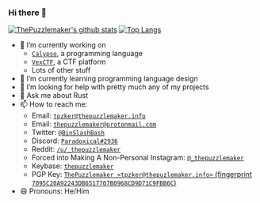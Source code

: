 ### Hi there 👋

[![ThePuzzlemaker's github stats](https://github-readme-stats.vercel.app/api?username=ThePuzzlemaker&theme=dark&show_icons=true&count_private=true)](https://github.com/anuraghazra/github-readme-stats) [![Top Langs](https://github-readme-stats.vercel.app/api/top-langs/?username=ThePuzzlemaker&exclude_repo=dotfiles,Crystalline,TritonLang&layout=compact&theme=dark)](https://github.com/anuraghazra/github-readme-stats)

- 🔭 I’m currently working on
  - [`Calypso`](https://github.coom/calypso-lang/calypso), a programming language
  - [`VexCTF`](https://github.com/Vexillologists/VexCTF-spec), a CTF platform
  - Lots of other stuff
- 🌱 I’m currently learning programming language design
- 🤔 I’m looking for help with pretty much any of my projects
- 💬 Ask me about Rust
- 📫 How to reach me:
  - Email: [`tpzker@thepuzzlemaker.info`](mailto:tpzker@thepuzzlemaker.info)
  - Email: [`thepuzzlemaker@protonmail.com`](mailto:thepuzzlemaker@protonmail.com)
  - Twitter: [`@BinSlashBash`](https://twitter.com/BinSlashBash)
  - Discord: [`Paradoxical#2936`](https://dsc.bio/prdxcl)
  - Reddit: [`/u/_thepuzzlemaker`](https://reddit.com/u/_thepuzzlemaker)
  - Forced into Making A Non-Personal Instagram: [`@_thepuzzlemaker`](https://instagram.com/_thepuzzlemaker)
  - Keybase: [`thepuzzlemaker`](https://keybase.io/thepuzzlemaker)
  - PGP Key: [`ThePuzzlemaker <tpzker@thepuzlemaker.info>` (fingerprint `7095C20A92243DB6517707B0968CD9D71C9FBB6C`)](https://thepuzzlemaker.info/public.asc)
- 😄 Pronouns: He/Him
